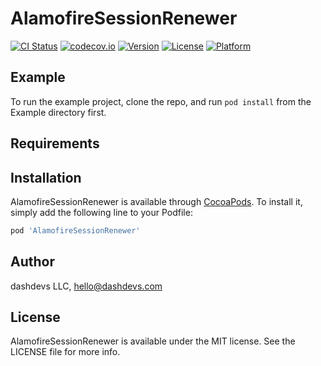 # AlamofireSessionRenewer

[![CI Status](https://img.shields.io/travis/dashdevs/AlamofireSessionRenewer.svg?style=flat)](https://travis-ci.com/dashdevs/AlamofireSessionRenewer)
[![codecov.io](https://codecov.io/gh/dashdevs/AlamofireSessionRenewer/coverage.svg?branch=master)](https://codecov.io/gh/dashdevs/AlamofireSessionRenewer?branch=master)
[![Version](https://img.shields.io/cocoapods/v/AlamofireSessionRenewer.svg?style=flat)](https://cocoapods.org/pods/AlamofireSessionRenewer)
[![License](https://img.shields.io/cocoapods/l/AlamofireSessionRenewer.svg?style=flat)](https://cocoapods.org/pods/AlamofireSessionRenewer)
[![Platform](https://img.shields.io/cocoapods/p/AlamofireSessionRenewer.svg?style=flat)](https://cocoapods.org/pods/AlamofireSessionRenewer)

## Example

To run the example project, clone the repo, and run `pod install` from the Example directory first.

## Requirements

## Installation

AlamofireSessionRenewer is available through [CocoaPods](https://cocoapods.org). To install
it, simply add the following line to your Podfile:

```ruby
pod 'AlamofireSessionRenewer'
```

## Author

dashdevs LLC, hello@dashdevs.com

## License

AlamofireSessionRenewer is available under the MIT license. See the LICENSE file for more info.

